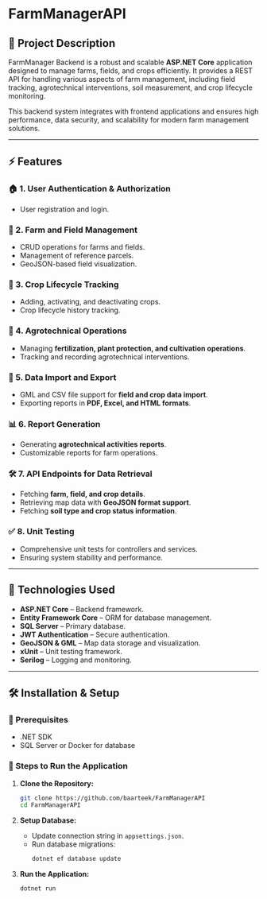 # FarmManagerAPI

## 📌 Project Description

FarmManager Backend is a robust and scalable **ASP.NET Core** application designed to manage farms, fields, and crops efficiently. It provides a REST API for handling various aspects of farm management, including field tracking, agrotechnical interventions, soil measurement, and crop lifecycle monitoring.

This backend system integrates with frontend applications and ensures high performance, data security, and scalability for modern farm management solutions.

---

## ⚡ Features

### 🏠 1. User Authentication & Authorization
- User registration and login.

### 🌾 2. Farm and Field Management
- CRUD operations for farms and fields.
- Management of reference parcels.
- GeoJSON-based field visualization.

### 🌱 3. Crop Lifecycle Tracking
- Adding, activating, and deactivating crops.
- Crop lifecycle history tracking.

### 🚜 4. Agrotechnical Operations
- Managing **fertilization, plant protection, and cultivation operations**.
- Tracking and recording agrotechnical interventions.

### 📂 5. Data Import and Export
- GML and CSV file support for **field and crop data import**.
- Exporting reports in **PDF, Excel, and HTML formats**.

### 📊 6. Report Generation
- Generating **agrotechnical activities reports**.
- Customizable reports for farm operations.

### 🛠️ 7. API Endpoints for Data Retrieval
- Fetching **farm, field, and crop details**.
- Retrieving map data with **GeoJSON format support**.
- Fetching **soil type and crop status information**.

### ✅ 8. Unit Testing
- Comprehensive unit tests for controllers and services.
- Ensuring system stability and performance.

---

## 🚀 Technologies Used
- **ASP.NET Core** – Backend framework.
- **Entity Framework Core** – ORM for database management.
- **SQL Server** – Primary database.
- **JWT Authentication** – Secure authentication.
- **GeoJSON & GML** – Map data storage and visualization.
- **xUnit** – Unit testing framework.
- **Serilog** – Logging and monitoring.

---

## 🛠️ Installation & Setup

### 📌 Prerequisites
- .NET SDK
- SQL Server or Docker for database

### 🔧 Steps to Run the Application

1. **Clone the Repository:**
   ```bash
   git clone https://github.com/baarteek/FarmManagerAPI
   cd FarmManagerAPI
   ```

2. **Setup Database:**
   - Update connection string in `appsettings.json`.
   - Run database migrations:
     ```bash
     dotnet ef database update
     ```

3. **Run the Application:**
   ```bash
   dotnet run
   ```





